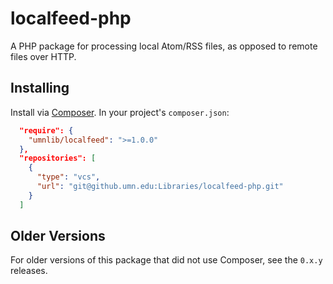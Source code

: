 # localfeed-php

A PHP package for processing local Atom/RSS files, as opposed to remote files over HTTP.

## Installing

Install via [Composer](http://getcomposer.org). In your project's `composer.json`:

```json
  "require": {
    "umnlib/localfeed": ">=1.0.0"
  },
  "repositories": [
    {
      "type": "vcs",
      "url": "git@github.umn.edu:Libraries/localfeed-php.git"
    }
  ]
```

## Older Versions

For older versions of this package that did not use Composer, see the `0.x.y` releases.
